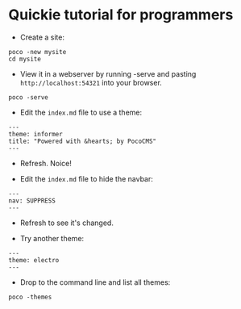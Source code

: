 # Quickie tutorial for programmers

* Create a site:

```
poco -new mysite
cd mysite

```

* View it in a webserver by running -serve and pasting
`http://localhost:54321` into your browser.

```
poco -serve
```

* Edit the `index.md` file to use a theme:

```
---
theme: informer
title: "Powered with &hearts; by PocoCMS"
---
```

* Refresh. Noice!

* Edit the `index.md` file to hide the navbar:

```
---
nav: SUPPRESS
---
```

* Refresh to see it's changed.

* Try another theme:

```
---
theme: electro 
---
```

* Drop to the command line and list all themes:

```
poco -themes
```


